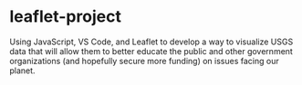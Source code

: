 # leaflet-project
Using JavaScript, VS Code, and Leaflet to develop a way to visualize USGS data that will allow them to better educate the public and other government organizations (and hopefully secure more funding) on issues facing our planet.
